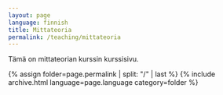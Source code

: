 ```yaml
---
layout: page
language: finnish
title: Mittateoria
permalink: /teaching/mittateoria
---
```


Tämä on mittateorian kurssin kurssisivu.

{% assign folder=page.permalink | split: "/" | last %}
{% include archive.html language=page.language category=folder %}

